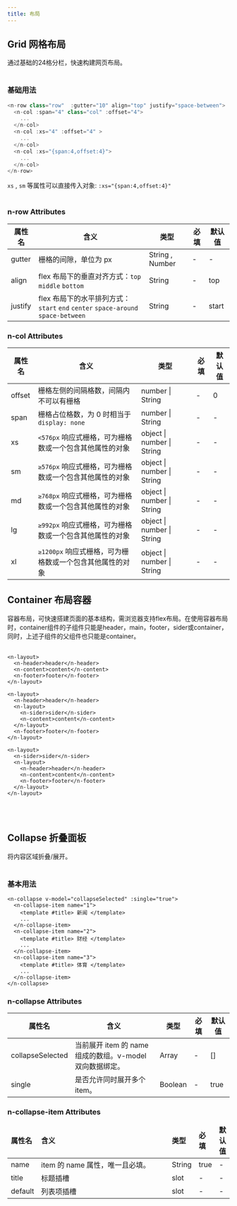 ```yaml
---
title: 布局
---
```

## Grid 网格布局
通过基础的24格分栏，快速构建网页布局。
<br></br>
<ClientOnly/>
  <n-row/>
</ClientOnly>
### 基础用法

```js
<n-row class="row"  :gutter="10" align="top" justify="space-between">
  <n-col :span="4" class="col" :offset="4">
    ...
  </n-col>
  <n-col :xs="4" :offset="4" >
    ...
  </n-col>
  <n-col :xs="{span:4,offset:4}">
    ...
  </n-col>
</n-row>
```
`xs` , `sm` 等属性可以直接传入对象: `:xs="{span:4,offset:4}"`
<br><br/>
### n-row Attributes

| 属性名  | 含义                                                         | 类型            | 必填 | 默认值 |
| ------- | ------------------------------------------------------------ | --------------- | ---- | ------ |
| gutter  | 栅格的间隙，单位为 px                                        | String , Number | -    | -      |
| align   | flex 布局下的垂直对齐方式：`top` `middle` `bottom`           | String          | -    | top    |
| justify | flex 布局下的水平排列方式：`start` `end` `center` `space-around` `space-between` | String          | -    | start  |

### n-col Attributes

| 属性名 | 含义                                                     | 类型                       | 必填 | 默认值 |
| ------ | -------------------------------------------------------- | -------------------------- | ---- | ------ |
| offset | 栅格左侧的间隔格数，间隔内不可以有栅格                   | number \| String           | -    | 0      |
| span   | 栅格占位格数，为 0 时相当于 `display: none`              | number \| String           | -    | -      |
| xs     | `<576px` 响应式栅格，可为栅格数或一个包含其他属性的对象  | object \| number \| String | -    | -      |
| sm     | `≥576px` 响应式栅格，可为栅格数或一个包含其他属性的对象  | object \| number \| String | -    | -      |
| md     | `≥768px` 响应式栅格，可为栅格数或一个包含其他属性的对象  | object \| number \| String | -    | -      |
| lg     | `≥992px` 响应式栅格，可为栅格数或一个包含其他属性的对象  | object \| number \| String | -    | -      |
| xl     | `≥1200px` 响应式栅格，可为栅格数或一个包含其他属性的对象 | object \| number \| String | -    | -      |

## Container 布局容器
容器布局，可快速搭建页面的基本结构，需浏览器支持flex布局。在使用容器布局时，container组件的子组件只能是header，main，footer，sider或container，同时，上述子组件的父组件也只能是container。
<br></br>
<ClientOnly/>
  <n-container/>
</ClientOnly>

```vue
<n-layout>
  <n-header>header</n-header>
  <n-content>content</n-content>
  <n-footer>footer</n-footer>
</n-layout>
```
<ClientOnly/>
  <n-container2/>
</ClientOnly>

```vue
<n-layout>
  <n-header>header</n-header>
  <n-layout>
    <n-sider>sider</n-sider>
    <n-content>content</n-content>
  </n-layout>
  <n-footer>footer</n-footer>
</n-layout>
```
<ClientOnly/>
  <n-container3/>
</ClientOnly>

```vue
<n-layout>
  <n-sider>sider</n-sider>
  <n-layout>
    <n-header>header</n-header>
    <n-content>content</n-content>
    <n-footer>footer</n-footer>
  </n-layout>
</n-layout>
```
<br></br>
## Collapse 折叠面板
将内容区域折叠/展开。
<br></br>
<ClientOnly/>
  <n-collapse/>
</ClientOnly>
### 基本用法
```vue
<n-collapse v-model="collapseSelected" :single="true">
  <n-collapse-item name="1">
    <template #title> 新闻 </template>
    ...
  </n-collapse-item>
  <n-collapse-item name="2">
    <template #title> 财经 </template>
    ...
  </n-collapse-item>
  <n-collapse-item name="3">
    <template #title> 体育 </template>
    ...
  </n-collapse-item>
</n-collapse>
```
### n-collapse Attributes

| 属性名   | 含义                                                    | 类型    | 必填 | 默认值 |
| -------- | ------------------------------------------------------- | ------- | ---- | ------ |
| collapseSelected | 当前展开 item 的 name 组成的数组。v-model双向数据绑定。 | Array   | -    | []     |
| single   | 是否允许同时展开多个 item。                             | Boolean | -    | true   |



### n-collapse-item Attributes

<table style="width: 100%;margin-bottom: 4em">
<thead>
  <tr style=" font-weight:bold;">
    <td>属性名</td>
    <td style="width:25em">含义</td>
    <td>类型</td>
    <td>必填</td>
    <td>默认值</td>
  </tr>
</thead>
<tbody>
  <tr>
    <td>name</td>
    <td>item 的 name 属性，唯一且必填。</td>
    <td>String</td>
    <td>true</td>
    <td>-</td>
  </tr>
   <tr>
    <td>title</td>
    <td>标题插槽</td>
    <td>slot</td>
    <td>-</td>
    <td>-</td>
  </tr>
   <tr>
    <td>default</td>
    <td>列表项插槽</td>
    <td>slot</td>
    <td>-</td>
    <td>-</td>
  </tr>
</tbody>
</table>


